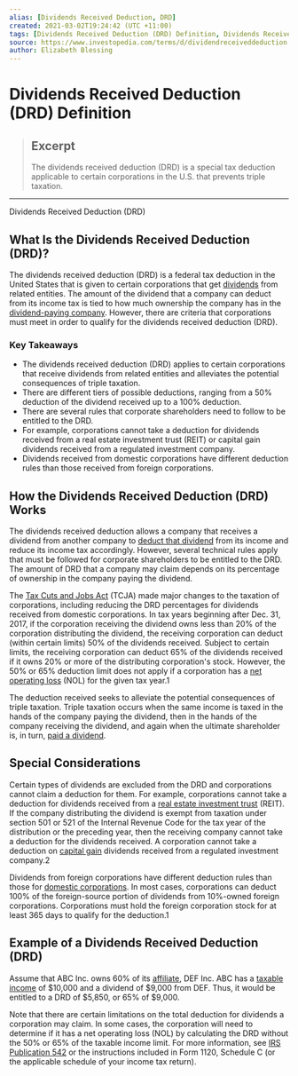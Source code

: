 ```yaml
---
alias: [Dividends Received Deduction, DRD]
created: 2021-03-02T19:24:42 (UTC +11:00)
tags: [Dividends Received Deduction (DRD) Definition, Dividends Received Deduction (DRD)]
source: https://www.investopedia.com/terms/d/dividendreceiveddeduction.asp
author: Elizabeth Blessing
---
```


# Dividends Received Deduction (DRD) Definition

> ## Excerpt
> The dividends received deduction (DRD) is a special tax deduction applicable to certain corporations in the U.S. that prevents triple taxation.

---

Dividends Received Deduction (DRD)
## What Is the Dividends Received Deduction (DRD)?

The dividends received deduction (DRD) is a federal tax deduction in the United States that is given to certain corporations that get [dividends](https://www.investopedia.com/terms/d/dividend.asp) from related entities. The amount of the dividend that a company can deduct from its income tax is tied to how much ownership the company has in the [dividend-paying company](https://www.investopedia.com/articles/investing/090715/best-places-find-highdividend-yield-stocks.asp). However, there are criteria that corporations must meet in order to qualify for the dividends received deduction (DRD). 

### Key Takeaways

-   The dividends received deduction (DRD) applies to certain corporations that receive dividends from related entities and alleviates the potential consequences of triple taxation.
-   There are different tiers of possible deductions, ranging from a 50% deduction of the dividend received up to a 100% deduction. 
-   There are several rules that corporate shareholders need to follow to be entitled to the DRD.
-   For example, corporations cannot take a deduction for dividends received from a real estate investment trust (REIT) or capital gain dividends received from a regulated investment company.
-   Dividends received from domestic corporations have different deduction rules than those received from foreign corporations.

## How the Dividends Received Deduction (DRD) Works

The dividends received deduction allows a company that receives a dividend from another company to [deduct that dividend](https://www.investopedia.com/terms/t/tax-deduction.asp) from its income and reduce its income tax accordingly. However, several technical rules apply that must be followed for corporate shareholders to be entitled to the DRD. The amount of DRD that a company may claim depends on its percentage of ownership in the company paying the dividend.

The [Tax Cuts and Jobs Act](https://www.investopedia.com/taxes/how-gop-tax-bill-affects-you/) (TCJA) made major changes to the taxation of corporations, including reducing the DRD percentages for dividends received from domestic corporations. In tax years beginning after Dec. 31, 2017, if the corporation receiving the dividend owns less than 20% of the corporation distributing the dividend, the receiving corporation can deduct (within certain limits) 50% of the dividends received. Subject to certain limits, the receiving corporation can deduct 65% of the dividends received if it owns 20% or more of the distributing corporation's stock. However, the 50% or 65% deduction limit does not apply if a corporation has a [net operating loss](https://www.investopedia.com/terms/n/netoperatingloss.asp) (NOL) for the given tax year.1

The deduction received seeks to alleviate the potential consequences of triple taxation. Triple taxation occurs when the same income is taxed in the hands of the company paying the dividend, then in the hands of the company receiving the dividend, and again when the ultimate shareholder is, in turn, [paid a dividend](https://www.investopedia.com/ask/answers/102714/how-and-when-are-stock-dividends-paid-out.asp).

## Special Considerations

Certain types of dividends are excluded from the DRD and corporations cannot claim a deduction for them. For example, corporations cannot take a deduction for dividends received from a [real estate investment trust](https://www.investopedia.com/terms/r/reit.asp) (REIT). If the company distributing the dividend is exempt from taxation under section 501 or 521 of the Internal Revenue Code for the tax year of the distribution or the preceding year, then the receiving company cannot take a deduction for the dividends received. A corporation cannot take a deduction on [capital gain](https://www.investopedia.com/terms/c/capitalgain.asp) dividends received from a regulated investment company.2

Dividends from foreign corporations have different deduction rules than those for [domestic corporations](https://www.investopedia.com/terms/d/domestic-corporation.asp). In most cases, corporations can deduct 100% of the foreign-source portion of dividends from 10%-owned foreign corporations. Corporations must hold the foreign corporation stock for at least 365 days to qualify for the deduction.1

## Example of a Dividends Received Deduction (DRD)

Assume that ABC Inc. owns 60% of its [affiliate](https://www.investopedia.com/terms/a/affiliate.asp), DEF Inc. ABC has a [taxable income](https://www.investopedia.com/terms/t/taxableincome.asp) of $10,000 and a dividend of $9,000 from DEF. Thus, it would be entitled to a DRD of $5,850, or 65% of $9,000.

Note that there are certain limitations on the total deduction for dividends a corporation may claim. In some cases, the corporation will need to determine if it has a net operating loss (NOL) by calculating the DRD without the 50% or 65% of the taxable income limit. For more information, see [IRS Publication 542](https://www.irs.gov/pub/irs-pdf/p542.pdf) or the instructions included in Form 1120, Schedule C (or the applicable schedule of your income tax return).
